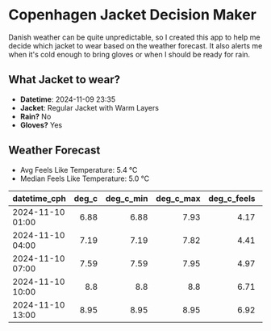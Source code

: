 
# Copenhagen Jacket Decision Maker

Danish weather can be quite unpredictable, so I created this app to help me decide which jacket to wear based on the weather forecast. 
It also alerts me when it's cold enough to bring gloves or when I should be ready for rain.

## What Jacket to wear?

- **Datetime**: 2024-11-09 23:35
- **Jacket**: Regular Jacket with Warm Layers
- **Rain?** No
- **Gloves?** Yes

## Weather Forecast
- Avg Feels Like Temperature: 5.4 °C
- Median Feels Like Temperature: 5.0 °C

| datetime_cph     |   deg_c |   deg_c_min |   deg_c_max |   deg_c_feels | weather   | wind   | rain   |
|:-----------------|--------:|------------:|------------:|--------------:|:----------|:-------|:-------|
| 2024-11-10 01:00 |    6.88 |        6.88 |        7.93 |          4.17 | Clouds    | Low    | None   |
| 2024-11-10 04:00 |    7.19 |        7.19 |        7.82 |          4.41 | Clouds    | Low    | None   |
| 2024-11-10 07:00 |    7.59 |        7.59 |        7.95 |          4.97 | Clouds    | Low    | None   |
| 2024-11-10 10:00 |    8.8  |        8.8  |        8.8  |          6.71 | Clouds    | Low    | None   |
| 2024-11-10 13:00 |    8.95 |        8.95 |        8.95 |          6.92 | Clouds    | Low    | None   |
        